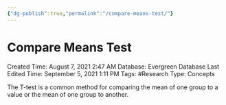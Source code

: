 ```yaml
---
{"dg-publish":true,"permalink":"/compare-means-test/"}
---
```


# Compare Means Test

Created Time: August 7, 2021 2:47 AM
Database: Evergreen Database
Last Edited Time: September 5, 2021 1:11 PM
Tags: #Research
Type: Concepts

The T-test is a common method for comparing the mean of one group to a value or the mean of one group to another.